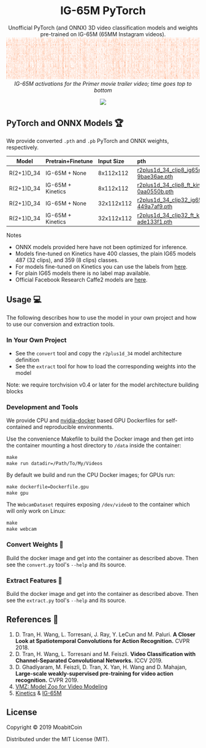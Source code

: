 <h1 align='center'>IG-65M PyTorch</h1>

<p align=center>
  Unofficial PyTorch (and ONNX) 3D video classification models and weights pre-trained on IG-65M (65MM Instagram videos).

  <img src="assets/primer.png" alt="IG-65M activations for the Primer movie trailer video; time goes top to bottom" />
  <i>IG-65M activations for the Primer movie trailer video; time goes top to bottom</i>
</p>

<p align="center"><a href="https://travis-ci.org/moabitcoin/ig65m-pytorch"><img src="https://travis-ci.org/moabitcoin/ig65m-pytorch.svg?branch=master" /></a></p>


## PyTorch and ONNX Models :trophy:

We provide converted `.pth` and `.pb` PyTorch and ONNX weights, respectively.


| Model         | Pretrain\+Finetune       | Input Size | pth                                            | onnx                                       | caffe2                                                            |
|---------------|:-------------------------|:-----------|:-----------------------------------------------|:-------------------------------------------|:------------------------------------------------------------------|
|  R(2+1)D_34   | IG-65M + None            |  8x112x112 | [r2plus1d_34_clip8_ig65m_from_scratch-9bae36ae.pth](https://github.com/moabitcoin/ig65m-pytorch/releases/download/v1.0.0/r2plus1d_34_clip8_ig65m_from_scratch-9bae36ae.pth)           | [r2plus1d_34_clip8_ig65m_from_scratch-748ab053.pb](https://github.com/moabitcoin/ig65m-pytorch/releases/download/v1.0.0/r2plus1d_34_clip8_ig65m_from_scratch-748ab053.pb)           | [r2plus1d_34_clip8_ig65m_from_scratch.pkl](https://www.dropbox.com/s/y8vx3gihhsd8f5b/r2plus1d_34_clip32_ig65m_from_scratch_f102649996.pkl)             |
|  R(2+1)D_34   | IG-65M + Kinetics        |  8x112x112 | [r2plus1d_34_clip8_ft_kinetics_from_ig65m-0aa0550b.pth](https://github.com/moabitcoin/ig65m-pytorch/releases/download/v1.0.0/r2plus1d_34_clip8_ft_kinetics_from_ig65m-0aa0550b.pth)   | [r2plus1d_34_clip8_ft_kinetics_from_ig65m-625d61b3.pb](https://github.com/moabitcoin/ig65m-pytorch/releases/download/v1.0.0/r2plus1d_34_clip8_ft_kinetics_from_ig65m-625d61b3.pb)   | [r2plus1d_34_clip8_ft_kinetics_from_ig65m.pkl](https://www.dropbox.com/s/p81twy88kwrrcop/r2plus1d_34_clip8_ft_kinetics_from_ig65m_%20f128022400.pkl)   |
|  R(2+1)D_34   | IG-65M + None            | 32x112x112 | [r2plus1d_34_clip32_ig65m_from_scratch-449a7af9.pth](https://github.com/moabitcoin/ig65m-pytorch/releases/download/v1.0.0/r2plus1d_34_clip32_ig65m_from_scratch-449a7af9.pth)         | [r2plus1d_34_clip32_ig65m_from_scratch-e304d648.pb](https://github.com/moabitcoin/ig65m-pytorch/releases/download/v1.0.0/r2plus1d_34_clip32_ig65m_from_scratch-e304d648.pb)         | [r2plus1d_34_clip32_ig65m_from_scratch.pkl](https://www.dropbox.com/s/eimo232tqw8mwi9/r2plus1d_34_clip32_ig65m_from_scratch_f102649996.pkl)            |
|  R(2+1)D_34   | IG-65M + Kinetics        | 32x112x112 | [r2plus1d_34_clip32_ft_kinetics_from_ig65m-ade133f1.pth](https://github.com/moabitcoin/ig65m-pytorch/releases/download/v1.0.0/r2plus1d_34_clip32_ft_kinetics_from_ig65m-ade133f1.pth) | [r2plus1d_34_clip32_ft_kinetics_from_ig65m-10f4c3bf.pb](https://github.com/moabitcoin/ig65m-pytorch/releases/download/v1.0.0/r2plus1d_34_clip32_ft_kinetics_from_ig65m-10f4c3bf.pb) | [r2plus1d_34_clip32_ft_kinetics_from_ig65m.pkl](https://www.dropbox.com/s/z41ff7vs0bzf6b8/r2plus1d_34_clip32_ft_kinetics_from_ig65m_%20f106169681.pkl) |

Notes
- ONNX models provided here have not been optimized for inference.
- Models fine-tuned on Kinetics have 400 classes, the plain IG65 models 487 (32 clips), and 359 (8 clips) classes.
- For models fine-tuned on Kinetics you can use the labels from [here](https://github.com/Showmax/kinetics-downloader/blob/68bd8bc3b9e30da83db9e34cb7d867dcda705cb4/resources/classes.json).
- For plain IG65 models there is no label map available.
- Official Facebook Research Caffe2 models are [here](https://github.com/facebookresearch/vmz).


## Usage :computer:

The following describes how to use the model in your own project and how to use our conversion and extraction tools.

### In Your Own Project

- See the `convert` tool and copy the `r2plus1d_34` model architecture definition
- See the `extract` tool for how to load the corresponding weights into the model

Note: we require torchvision v0.4 or later for the model architecture building blocks

### Development and Tools

We provide CPU and [nvidia-docker](https://github.com/NVIDIA/nvidia-docker) based GPU Dockerfiles for self-contained and reproducible environments.

Use the convenience Makefile to build the Docker image and then get into the container mounting a host directory to `/data` inside the container:

```
make
make run datadir=/Path/To/My/Videos
```

By default we build and run the CPU Docker images; for GPUs run:

```
make dockerfile=Dockerfile.gpu
make gpu
```

The `WebcamDataset` requires exposing `/dev/video0` to the container which will only work on Linux:

```
make
make webcam
```


### Convert Weights :spaghetti:

Build the docker image and get into the container as described above.
Then see the `convert.py` tool's `--help` and its source.

### Extract Features :cookie:

Build the docker image and get into the container as described above.
Then see the `extract.py` tool's `--help` and its source.



## References :book:

1. D. Tran, H. Wang, L. Torresani, J. Ray, Y. LeCun and M. Paluri. **A Closer Look at Spatiotemporal Convolutions for Action Recognition.** CVPR 2018.
2. D. Tran, H. Wang, L. Torresani and M. Feiszli. **Video Classification with Channel-Separated Convolutional Networks.** ICCV 2019.
3. D. Ghadiyaram, M. Feiszli, D. Tran, X. Yan, H. Wang and D. Mahajan, **Large-scale weakly-supervised pre-training for video action recognition.** CVPR 2019.
4. [VMZ: Model Zoo for Video Modeling](https://github.com/facebookresearch/vmz)
5. [Kinetics](https://arxiv.org/abs/1705.06950) & [IG-65M](https://arxiv.org/abs/1905.00561)


## License

Copyright © 2019 MoabitCoin

Distributed under the MIT License (MIT).
